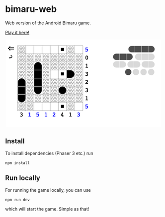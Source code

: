 # bimaru-web
Web version of the Android Bimaru game.

[Play it here!](https://www.kleemans.ch/bimaru-battleship)

<p align="center">
    <img src="https://github.com/akleemans/bimaru-web/blob/master/bimaru.png" alt="bimaru-web">
</p>


## Install

To install dependencies (Phaser 3 etc.) run

    npm install

## Run locally

For running the game locally, you can use

    npm run dev

which will start the game. Simple as that!

